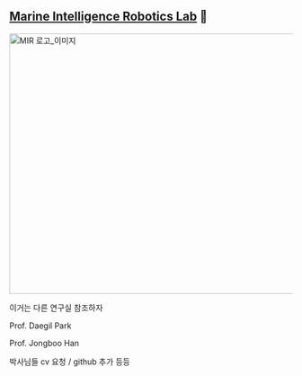 ## [Marine Intelligence Robotics Lab]([url](https://www.mirlab.co.kr)) 🦑

<img width="1280" height="463" alt="MIR 로고_이미지" src="https://github.com/user-attachments/assets/a56cc007-2a18-4dd8-aa28-8fb693c76896" />

이거는 다른 연구실 참조하자

Prof. Daegil Park

Prof. Jongboo Han

박사님들 cv 요청 / github 추가 등등
